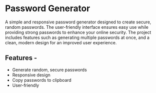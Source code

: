 <h1>Password Generator</h1>
A simple and responsive password generator designed to create secure, random passwords. 
The user-friendly interface ensures easy use while providing strong passwords to enhance your online security. 
The project includes features such as generating multiple passwords at once, and a clean, modern design for an improved user experience.
<br>
<h2>Features -</h2> 
<ul>
<li>Generate random, secure passwords</li>
<li>Responsive design</li>
<li>Copy passwords to clipboard</li>
<li>User-friendly</li>
</ul>
